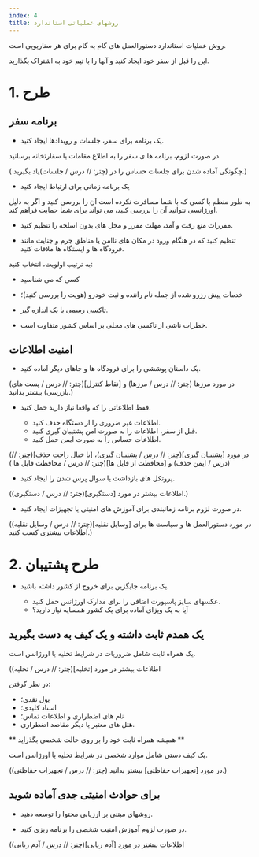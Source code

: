 ```yaml
---
index: 4
title: روشهای عملیاتی استاندارد
---
```

روش عملیات استاندارد دستورالعمل های گام به گام برای هر سناریویی است.

این را قبل از سفر خود ایجاد کنید و آنها را با تیم خود به اشتراک بگذارید.

# 1. طرح

## برنامه سفر
*   یک برنامه برای سفر، جلسات و رویدادها ایجاد کنید.

در صورت لزوم، برنامه ها ی سفر را به اطلاع مقامات یا سفارتخانه برسانید.

( چگونگی آماده شدن برای جلسات حساس را در  (چتر: // درس / جلسات)یاد بگیرید.)

*   یک برنامه زمانی برای ارتباط ایجاد کنید

به طور منظم با کسی که با شما مسافرت نکرده است آن را بررسی کنید و اگر به دلیل اورژانسی نتوانید آن را بررسی کنید، می تواند برای شما حمایت فراهم کند.

*   مقررات منع رفت و آمد، مهلت مقرر و محل های بدون اسلحه را تنظیم کنید.

*   تنظیم کنید که در هنگام ورود در مکان های ناامن یا مناطق جرم و جنایت مانند فرودگاه ها و ایستگاه ها ملاقات کنید.

به ترتیب اولویت، انتخاب کنید:

*   کسی که می شناسید
*   خدمات پیش رزرو شده از جمله نام راننده و ثبت خودرو (هویت را بررسی کنید)؛
*   تاکسی رسمی با یک اندازه گیر.

* خطرات ناشی از تاکسی های محلی بر اساس کشور متفاوت است.

## امنیت اطلاعات
*    یک داستان پوششی را برای فرودگاه ها و جاهای دیگر آماده کنید.

(در مورد مرزها (چتر: // درس / مرزها) و [نقاط کنترل](چتر: // درس / پست های بازرسی) بیشتر بدانید.)

*   فقط اطلاعاتی را که واقعا نیاز دارید حمل کنید.

    * اطلاعات غیر ضروری را از دستگاه حذف کنید.
    * قبل از سفر، اطلاعات را به صورت امن پشتیبان گیری کنید.
    * اطلاعات حساس را به صورت ایمن حمل کنید.

(در مورد [پشتیبان گیری](چتر: // درس / پشتیبان گیری)، [با خیال راحت حذف](چتر: // درس / ایمن حذف) و [محافظت از فایل ها](چتر: // درس / محافظت فایل ها ))

*   پروتکل های بازداشت یا سوال پرس شدن را ایجاد کنید.

(اطلاعات بیشتر در مورد [دستگیری](چتر: // درس / دستگیری).)

*   در صورت لزوم برنامه زمانبندی برای آموزش های امنیتی یا تجهیزات ایجاد کنید.

(در مورد دستورالعمل ها و سیاست ها برای [وسایل نقلیه](چتر: // درس / وسایل نقلیه) اطلاعات بیشتری کسب کنید.)

# 2. طرح پشتیبان

*   یک برنامه جایگزین برای خروج از کشور داشته باشید.

    * عکسهای سایز پاسپورت اضافی را برای مدارک اورژانس حمل کنید.
    * آیا به یک ویزای آماده برای یک کشور همسایه نیاز دارید؟

## یک همدم ثابت داشته و یک کیف به دست بگیرید

یک همراه ثابت شامل ضروریات در شرایط تخلیه یا اورژانس است.

(اطلاعات بیشتر در مورد [تخلیه](چتر: // درس / تخلیه)

در نظر گرفتن:

*   پول نقدی؛
*   اسناد کلیدی؛
*   نام های اضطراری و اطلاعات تماس؛
*   هتل های معتبر یا دیگر مقاصد اضطراری.

** همیشه همراه ثابت خود را بر روی حالت شخصی بگذراید **

یک کیف دستی شامل موارد شخصی در شرایط تخلیه یا اورژانس است.

(در مورد [تجهیزات حفاظتی] بیشتر بدانید (چتر: // درس / تجهیزات حفاظتی).)

## برای حوادث امنیتی جدی آماده شوید

*   روشهای مبتنی بر ارزیابی محتوا را توسعه دهید.

*   در صورت لزوم آموزش امنیت شخصی را برنامه ریزی کنید.

(اطلاعات بیشتر در مورد [آدم ربایی](چتر: // درس / آدم ربایی)